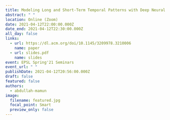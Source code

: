 ```yaml
---
title: Modeling Long and Short-Term Temporal Patterns with Deep Neural Networks
abstract: " "
location: Online (Zoom)
date: 2021-04-12T22:00:00.000Z
date_end: 2021-04-12T22:30:00.000Z
all_day: false
links:
  - url: https://dl.acm.org/doi/10.1145/3209978.3210006
    name: paper
  - url: slides.pdf
    name: slides
event: EPSL Spring'21 Seminars
event_url: " "
publishDate: 2021-04-12T20:56:00.000Z
draft: false
featured: false
authors:
  - abdullah-mamun
image:
  filename: featured.jpg
  focal_point: Smart
  preview_only: false
---
```

